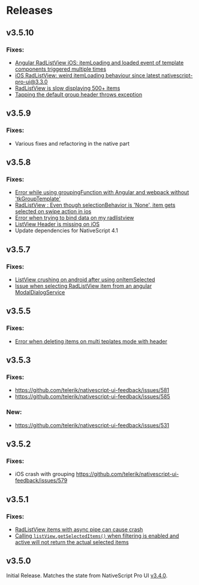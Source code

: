 # Releases

## v3.5.10

### Fixes:
  - [Angular RadListView iOS: itemLoading and loaded event of template components triggered multiple times](https://github.com/telerik/nativescript-ui-feedback/issues/523)
  - [iOS RadListView: weird itemLoading behaviour since latest nativescript-pro-ui@3.3.0 ](https://github.com/telerik/nativescript-ui-feedback/issues/496)
  - [RadListView is slow displaying 500+ items](https://github.com/telerik/nativescript-ui-feedback/issues/641)
  - [Tapping the default group header throws exception](https://github.com/telerik/nativescript-ui-feedback/issues/712)

## v3.5.9

### Fixes:
  - Various fixes and refactoring in the native part

## v3.5.8

### Fixes:
  - [Error while using groupingFunction with Angular and webpack without 'tkGroupTemplate'](https://github.com/telerik/nativescript-ui-feedback/issues/689)
  - [RadListView : Even though selectionBehavior is 'None', item gets selected on swipe action in ios](https://github.com/telerik/nativescript-ui-feedback/issues/326)
  - [Error when trying to bind data on my radlistview](https://github.com/telerik/nativescript-ui-feedback/issues/270)
  - [ListView Header is missing on iOS](https://github.com/telerik/nativescript-ui-feedback/issues/632)
  - Update dependencies for NativeScript 4.1

## v3.5.7

### Fixes:
  - [ListView crushing on android after using onItemSelected](https://github.com/telerik/nativescript-ui-feedback/issues/530)
  - [Issue when selecting RadListView item from an angular ModalDialogService](https://github.com/telerik/nativescript-ui-feedback/issues/538)

## v3.5.5

### Fixes:
  - [Error when deleting items on multi teplates mode with header](https://github.com/telerik/nativescript-ui-feedback/issues/506)

## v3.5.3

### Fixes:
  - https://github.com/telerik/nativescript-ui-feedback/issues/581
  - https://github.com/telerik/nativescript-ui-feedback/issues/585

### New:
  - https://github.com/telerik/nativescript-ui-feedback/issues/531

## v3.5.2

### Fixes:
- iOS crash with grouping https://github.com/telerik/nativescript-ui-feedback/issues/579


## v3.5.1

### Fixes:
  - [RadListView items with async pipe can cause crash](https://github.com/telerik/nativescript-ui-feedback/issues/410)
  - [Calling `listView.getSelectedItems()` when filtering is enabled and active will not return the actual selected items](https://github.com/telerik/nativescript-ui-feedback/issues/558)


## v3.5.0

Initial Release. Matches the state from NativeScript Pro UI [v3.4.0](http://docs.telerik.com/devtools/nativescript-ui/release-notes#release-notes-340).
